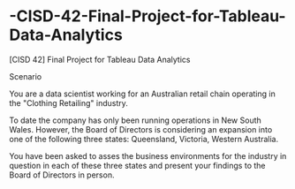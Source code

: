 # -CISD-42-Final-Project-for-Tableau-Data-Analytics
[CISD 42] Final Project for Tableau Data Analytics

Scenario

You are a data scientist working for an Australian retail chain operating in the "Clothing Retailing" industry.

To date the company has only been running operations in New South Wales. However, the Board of Directors is considering an expansion into one of the following three states: Queensland, Victoria, Western Australia.

You have been asked to asses the business environments for the industry in question in each of these three states and present your findings to the Board of Directors in person.

